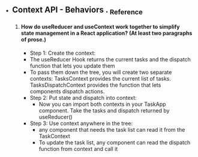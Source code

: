 - ## Context API - Behaviors   .  [<sub>    Reference </sub>](https://react.dev/learn/scaling-up-with-reducer-and-context)
  1. #### How do useReducer and useContext work together to simplify state management in a React application? (At least two paragraphs of prose.)
     -  Step 1: Create the context:
       - The useReducer Hook returns the current tasks and the dispatch function that lets you update them
       - To pass them down the tree, you will create two separate contexts:
        TasksContext provides the current list of tasks.
        TasksDispatchContext provides the function that lets components dispatch actions.
     - Step 2: Put state and dispatch into context:
       - Now you can import both contexts in your TaskApp component. Take the tasks and dispatch returned by useReducer()
     - Step 3: Use context anywhere in the tree:
       - any component that needs the task list can read it from the TaskContext
       - To update the task list, any component can read the dispatch function from context and call it